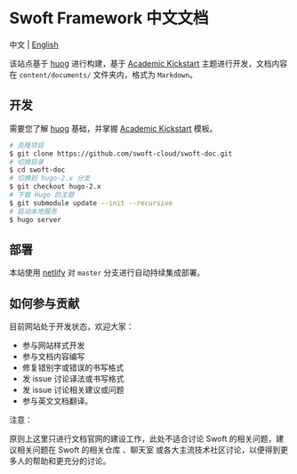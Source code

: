 # Swoft Framework 中文文档

中文 | [English](https://github.com/swoft-cloud/swoft-www)

该站点基于  [huog](https://gohugo.io) 进行构建，基于 [Academic Kickstart](https://sourcethemes.com/academic/) 主题进行开发，文档内容在 `content/documents/` 文件夹内，格式为 `Markdown`。

## 开发

需要您了解 [huog](https://gohugo.io) 基础，并掌握 [Academic Kickstart](https://sourcethemes.com/academic/) 模板。

```bash
# 克隆项目
$ git clone https://github.com/swoft-cloud/swoft-doc.git
# 切换目录
$ cd swoft-doc
# 切换到 hugo-2.x 分支
$ git checkout hugo-2.x
# 下载 Hugo 的主题
$ git submodule update --init --recursive
# 启动本地服务
$ hugo server
```

## 部署

本站使用 [netlify](https://netlify.com) 对 `master` 分支进行自动持续集成部署。

## 如何参与贡献

目前网站处于开发状态，欢迎大家：

* 参与网站样式开发
* 参与文档内容编写
* 修复错别字或错误的书写格式
* 发 issue 讨论译法或书写格式
* 发 issue 讨论相关建议或问题
* 参与英文文档翻译。

注意：

原则上这里只进行文档官网的建设工作，此处不适合讨论 Swoft 的相关问题，建议相关问题在 Swoft 的相关仓库 、聊天室 或各大主流技术社区讨论，以便得到更多人的帮助和更充分的讨论。